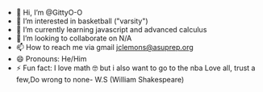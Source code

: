 - 👋 Hi, I’m @GittyO-O
- 👀 I’m interested in basketball ("varsity")
- 🌱 I’m currently learning javascript and advanced calculus
- 💞️ I’m looking to collaborate on N/A
- 📫 How to reach me via gmail jclemons@asuprep.org
- 😄 Pronouns: He/Him
- ⚡ Fun fact: I love math 🤓 but i also want to go to the nba
Love all, trust a few,Do wrong to none- W.S (William Shakespeare)

